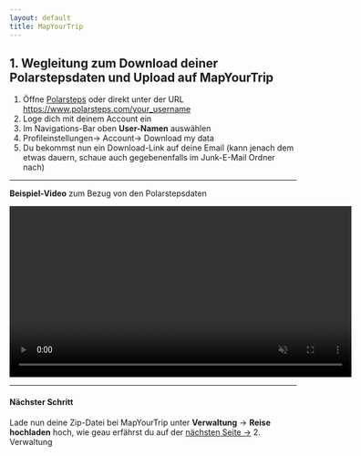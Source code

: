 ```yaml
---
layout: default
title: MapYourTrip
---
```


## 1. Wegleitung zum Download deiner Polarstepsdaten und Upload auf MapYourTrip

1. Öffne [Polarsteps](https://www.polarsteps.com/) oder direkt unter der URL https://www.polarsteps.com/your_username
2. Loge dich mit deinem Account ein
3. Im Navigations-Bar oben **User-Namen** auswählen
4. Profileinstellungen-> Account-> Download my data
5. Du bekommst nun ein Download-Link auf deine Email (kann jenach dem etwas dauern, schaue auch gegebenenfalls im Junk-E-Mail Ordner nach)

---

**Beispiel-Video** zum Bezug von den Polarstepsdaten

<video width="600" autoplay loop muted playsinline>
  <source src="videos\MapYourTrip_Export_Data.mp4" type="video/mp4">
  Dein Browser unterstützt das Video-Tag nicht.
</video>

---

#### Nächster Schritt

Lade nun deine Zip-Datei bei MapYourTrip unter **Verwaltung** -> **Reise hochladen** hoch, wie geau erfährst du auf der
[nächsten Seite ->](02_HomePage.md) 2. Verwaltung